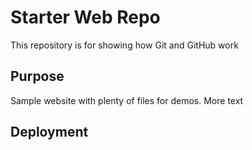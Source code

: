# Starter Web Repo

This repository is for showing how Git and GitHub work

## Purpose

Sample website with plenty of files for demos.
More text

## Deployment
